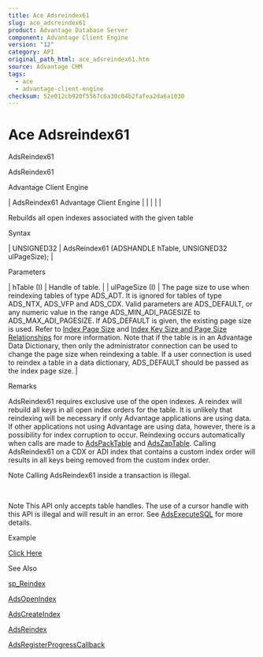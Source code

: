 ```yaml
---
title: Ace Adsreindex61
slug: ace_adsreindex61
product: Advantage Database Server
component: Advantage Client Engine
version: "12"
category: API
original_path_html: ace_adsreindex61.htm
source: Advantage CHM
tags:
  - ace
  - advantage-client-engine
checksum: 52e012cb920f5567c6a30c04b2fafea2da6a1030
---
```


# Ace Adsreindex61

AdsReindex61

AdsReindex61

Advantage Client Engine

| AdsReindex61  Advantage Client Engine |  |  |  |  |

Rebuilds all open indexes associated with the given table

Syntax

| UNSIGNED32 | AdsReindex61 (ADSHANDLE hTable,  UNSIGNED32 ulPageSize); |

Parameters

| hTable (I) | Handle of table. |
| ulPageSize (I) | The page size to use when reindexing tables of type ADS\_ADT. It is ignored for tables of type ADS\_NTX, ADS\_VFP and ADS\_CDX. Valid parameters are ADS\_DEFAULT, or any numeric value in the range ADS\_MIN\_ADI\_PAGESIZE to ADS\_MAX\_ADI\_PAGESIZE. If ADS\_DEFAULT is given, the existing page size is used. Refer to [Index Page Size](master_index_page_size.md) and [Index Key Size and Page Size Relationships](master_index_key_size_and_page_size_relationships.md) for more information. Note that if the table is in an Advantage Data Dictionary, then only the administrator connection can be used to change the page size when reindexing a table. If a user connection is used to reindex a table in a data dictionary, ADS\_DEFAULT should be passed as the index page size. |

Remarks

AdsReindex61 requires exclusive use of the open indexes. A reindex will rebuild all keys in all open index orders for the table. It is unlikely that reindexing will be necessary if only Advantage applications are using data. If other applications not using Advantage are using data, however, there is a possibility for index corruption to occur. Reindexing occurs automatically when calls are made to [AdsPackTable](ace_adspacktable.md) and [AdsZapTable](ace_adszaptable.md). Calling AdsReindex61 on a CDX or ADI index that contains a custom index order will results in all keys being removed from the custom index order.

Note Calling AdsReindex61 inside a transaction is illegal.

 

Note This API only accepts table handles. The use of a cursor handle with this API is illegal and will result in an error. See [AdsExecuteSQL](ace_adsexecutesql.md) for more details.

Example

[Click Here](ace_examples.md#adsreindexexample)

See Also

[sp\_Reindex](master_sp_reindex.md)

[AdsOpenIndex](ace_adsopenindex.md)

[AdsCreateIndex](ace_adscreateindex.md)

[AdsReindex](ace_adsreindex.md)

[AdsRegisterProgressCallback](ace_adsregisterprogresscallback.md)
